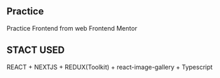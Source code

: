 ## Practice

Practice Frontend from web Frontend Mentor

## STACT USED

REACT + NEXTJS + REDUX(Toolkit) + react-image-gallery + Typescript
